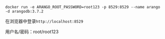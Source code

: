  

```
docker run -e ARANGO_ROOT_PASSWORD=root123 -p 8529:8529 --name arango -d arangodb:3.7.2
```

在浏览器中登录`http://localhost:8529`

用户名/密码：root/root123